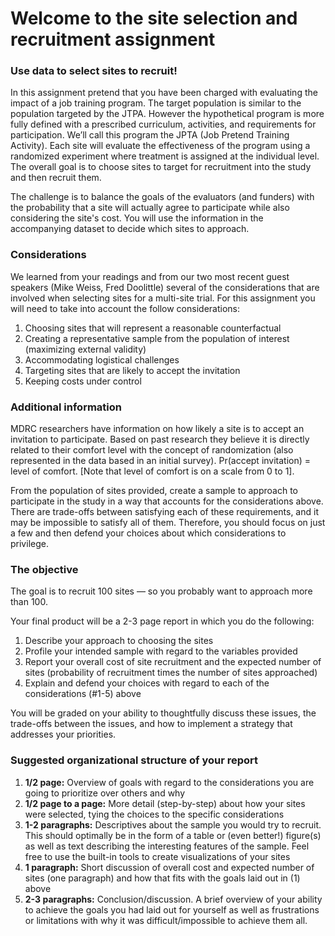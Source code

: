 # Welcome to the site selection and recruitment assignment
### Use data to select sites to recruit!
In this assignment pretend that you have been charged with evaluating the impact of a job training program. The target population is similar to the population targeted by the JTPA. However the hypothetical program is more fully defined with a prescribed curriculum, activities, and requirements for participation. We’ll call this program the JPTA (Job Pretend Training Activity). Each site will evaluate the effectiveness of the program using a randomized experiment where treatment is assigned at the individual level. The overall goal is to choose sites to target for recruitment into the study and then recruit them.

The challenge is to balance the goals of the evaluators (and funders) with the probability that a site will actually agree to participate while also considering the site's cost. You will use the information in the accompanying dataset to decide which sites to approach.

### Considerations
We learned from your readings and from our two most recent guest speakers (Mike Weiss, Fred Doolittle) several of the considerations that are involved when selecting sites for a multi-site trial. For this assignment you will need to take into account the follow considerations:

1. Choosing sites that will represent a reasonable counterfactual  
2. Creating a representative sample from the population of interest (maximizing external validity)  
3. Accommodating logistical challenges  
4. Targeting sites that are likely to accept the invitation 
5. Keeping costs under control  

### Additional information 
MDRC researchers have information on how likely a site is to accept an invitation to participate. Based on past research they believe it is directly related to their comfort level with the concept of randomization (also represented in the data based in an initial survey). Pr(accept invitation) = level of comfort. [Note that level of comfort is on a scale from 0 to 1].

From the population of sites provided, create a sample to approach to participate in the study in a way that accounts for the considerations above. There are trade-offs between satisfying each of these requirements, and it may be impossible to satisfy all of them. Therefore, you should focus on just a few and then defend your choices about which considerations to privilege.

### The objective
The goal is to recruit 100 sites — so you probably want to approach more than 100.

Your final product will be a 2-3 page report in which you do the following: 

1. Describe your approach to choosing the sites 
2. Profile your intended sample with regard to the variables provided 
3. Report your overall cost of site recruitment and the expected number of sites (probability of recruitment times the number of sites approached) 
4. Explain and defend your choices with regard to each of the considerations (#1-5) above 

You will be graded on your ability to thoughtfully discuss these issues, the trade-offs between the issues, and how to implement a strategy that addresses your priorities.

### Suggested organizational structure of your report
1. **1/2 page:** Overview of goals with regard to the considerations you are going to prioritize over others and why 
2. **1/2 page to a page:** More detail (step-by-step) about how your sites were selected, tying the choices to the specific considerations
3. **1-2 paragraphs:** Descriptives about the sample you would try to recruit. This should optimally be in the form of a table or (even better!) figure(s) as well as text describing the interesting features of the sample. Feel free to use the built-in tools to create visualizations of your sites
4. **1 paragraph:** Short discussion of overall cost and expected number of sites (one paragraph) and how that fits with the goals laid out in (1) above
5. **2-3 paragraphs:** Conclusion/discussion. A brief overview of your ability to achieve the goals you had laid out for yourself as well as frustrations or limitations with why it was difficult/impossible to achieve them all.  

<br>
<br>
<br>